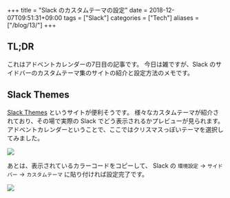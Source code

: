 +++
title = "Slack のカスタムテーマの設定"
date  = 2018-12-07T09:51:31+09:00
tags  = ["Slack"]
categories = ["Tech"]
aliases = ["/blog/13/"]
+++

## TL;DR

これはアドベントカレンダーの7日目の記事です。
今日は雑ですが、Slack のサイドバーのカスタムテーマ集のサイトの紹介と設定方法のメモです。

## Slack Themes

[Slack Themes](https://slackthemes.net) というサイトが便利そうです。
様々なカスタムテーマが紹介されており、その場で実際の Slack でどう表示されるかプレビューが見られます。
アドベントカレンダーということで、ここではクリスマスっぽいテーマを選択してみました。

![](slackthemes.png)

あとは、表示されているカラーコードをコピーして、 Slack の `環境設定` → `サイドバー` → `カスタムテーマ` に貼り付ければ設定完了です。

![](setting.png)
